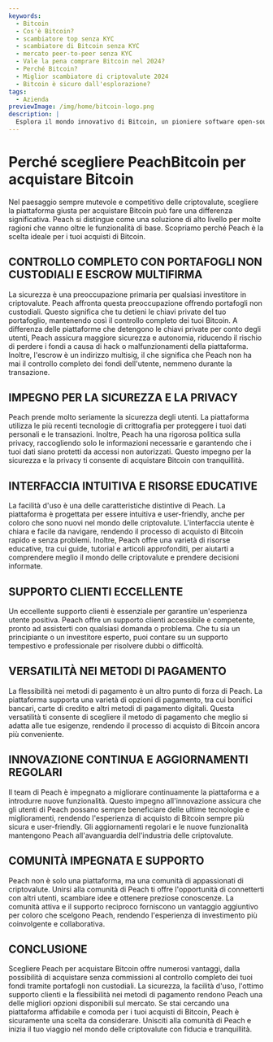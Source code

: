 ```yaml
---
keywords:
  - Bitcoin
  - Cos'è Bitcoin?
  - scambiatore top senza KYC
  - scambiatore di Bitcoin senza KYC
  - mercato peer-to-peer senza KYC
  - Vale la pena comprare Bitcoin nel 2024?
  - Perché Bitcoin?
  - Miglior scambiatore di criptovalute 2024
  - Bitcoin è sicuro dall'esplorazione?
tags:
  - Azienda
previewImage: /img/home/bitcoin-logo.png
description: |
  Esplora il mondo innovativo di Bitcoin, un pioniere software open-source che facilita una valuta digitale e decentralizzata su una rete globale.
---
```


# Perché scegliere PeachBitcoin per acquistare Bitcoin

Nel paesaggio sempre mutevole e competitivo delle criptovalute, scegliere la piattaforma giusta per acquistare Bitcoin può fare una differenza significativa. Peach si distingue come una soluzione di alto livello per molte ragioni che vanno oltre le funzionalità di base. Scopriamo perché Peach è la scelta ideale per i tuoi acquisti di Bitcoin.

## CONTROLLO COMPLETO CON PORTAFOGLI NON CUSTODIALI E ESCROW MULTIFIRMA

La sicurezza è una preoccupazione primaria per qualsiasi investitore in criptovalute. Peach affronta questa preoccupazione offrendo portafogli non custodiali. Questo significa che tu detieni le chiavi private del tuo portafoglio, mantenendo così il controllo completo dei tuoi Bitcoin. A differenza delle piattaforme che detengono le chiavi private per conto degli utenti, Peach assicura maggiore sicurezza e autonomia, riducendo il rischio di perdere i fondi a causa di hack o malfunzionamenti della piattaforma. Inoltre, l'escrow è un indirizzo multisig, il che significa che Peach non ha mai il controllo completo dei fondi dell'utente, nemmeno durante la transazione.

## IMPEGNO PER LA SICUREZZA E LA PRIVACY

Peach prende molto seriamente la sicurezza degli utenti. La piattaforma utilizza le più recenti tecnologie di crittografia per proteggere i tuoi dati personali e le transazioni. Inoltre, Peach ha una rigorosa politica sulla privacy, raccogliendo solo le informazioni necessarie e garantendo che i tuoi dati siano protetti da accessi non autorizzati. Questo impegno per la sicurezza e la privacy ti consente di acquistare Bitcoin con tranquillità.

## INTERFACCIA INTUITIVA E RISORSE EDUCATIVE

La facilità d'uso è una delle caratteristiche distintive di Peach. La piattaforma è progettata per essere intuitiva e user-friendly, anche per coloro che sono nuovi nel mondo delle criptovalute. L'interfaccia utente è chiara e facile da navigare, rendendo il processo di acquisto di Bitcoin rapido e senza problemi. Inoltre, Peach offre una varietà di risorse educative, tra cui guide, tutorial e articoli approfonditi, per aiutarti a comprendere meglio il mondo delle criptovalute e prendere decisioni informate.

## SUPPORTO CLIENTI ECCELLENTE

Un eccellente supporto clienti è essenziale per garantire un'esperienza utente positiva. Peach offre un supporto clienti accessibile e competente, pronto ad assisterti con qualsiasi domanda o problema. Che tu sia un principiante o un investitore esperto, puoi contare su un supporto tempestivo e professionale per risolvere dubbi o difficoltà.

## VERSATILITÀ NEI METODI DI PAGAMENTO

La flessibilità nei metodi di pagamento è un altro punto di forza di Peach. La piattaforma supporta una varietà di opzioni di pagamento, tra cui bonifici bancari, carte di credito e altri metodi di pagamento digitali. Questa versatilità ti consente di scegliere il metodo di pagamento che meglio si adatta alle tue esigenze, rendendo il processo di acquisto di Bitcoin ancora più conveniente.

## INNOVAZIONE CONTINUA E AGGIORNAMENTI REGOLARI

Il team di Peach è impegnato a migliorare continuamente la piattaforma e a introdurre nuove funzionalità. Questo impegno all'innovazione assicura che gli utenti di Peach possano sempre beneficiare delle ultime tecnologie e miglioramenti, rendendo l'esperienza di acquisto di Bitcoin sempre più sicura e user-friendly. Gli aggiornamenti regolari e le nuove funzionalità mantengono Peach all'avanguardia dell'industria delle criptovalute.

## COMUNITÀ IMPEGNATA E SUPPORTO

Peach non è solo una piattaforma, ma una comunità di appassionati di criptovalute. Unirsi alla comunità di Peach ti offre l'opportunità di connetterti con altri utenti, scambiare idee e ottenere preziose conoscenze. La comunità attiva e il supporto reciproco forniscono un vantaggio aggiuntivo per coloro che scelgono Peach, rendendo l'esperienza di investimento più coinvolgente e collaborativa.

## CONCLUSIONE

Scegliere Peach per acquistare Bitcoin offre numerosi vantaggi, dalla possibilità di acquistare senza commissioni al controllo completo dei tuoi fondi tramite portafogli non custodiali. La sicurezza, la facilità d'uso, l'ottimo supporto clienti e la flessibilità nei metodi di pagamento rendono Peach una delle migliori opzioni disponibili sul mercato. Se stai cercando una piattaforma affidabile e comoda per i tuoi acquisti di Bitcoin, Peach è sicuramente una scelta da considerare. Unisciti alla comunità di Peach e inizia il tuo viaggio nel mondo delle criptovalute con fiducia e tranquillità.